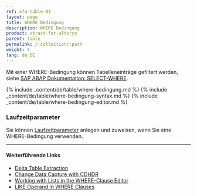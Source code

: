 ```yaml
---
ref: xfa-table-04
layout: page
title: WHERE Bedingung
description: WHERE Bedingung
product: xtract-for-alteryx
parent: table
permalink: /:collection/:path
weight: 4
lang: de_DE
---
```

Mit einer WHERE-Bedingung können Tabelleneinträge gefiltert werden, siehe [SAP ABAP Dokumentation: SELECT-WHERE](https://help.sap.com/doc/abapdocu_750_index_htm/7.50/de-de/abapwhere.htm).

{% include _content/de/table/where-bedingung.md  %}
{% include _content/de/table/where-bedingung-syntax.md  %}
{% include _content/de/table/where-bedingung-editor.md  %}

### Laufzeitparameter
Sie können [Laufzeitparameter](./edit-runtime-parameters) anlegen und zuweisen, wenn Sie eine WHERE-Bedingung verwenden.

**** 
#### Weiterführende Links
- [Delta Table Extraction](https://kb.theobald-software.com/tables/delta-table-extraction)
- [Change Data Capture with CDHDR](https://kb.theobald-software.com/tables/change-data-capture-with-cdhdr)
- [Working with Lists in the WHERE-Clause Editor](https://kb.theobald-software.com/tables/where-clause-editor-lists)
- [LIKE Operand in WHERE Clauses](https://kb.theobald-software.com/tables/working-with-like-operand-where-clause)